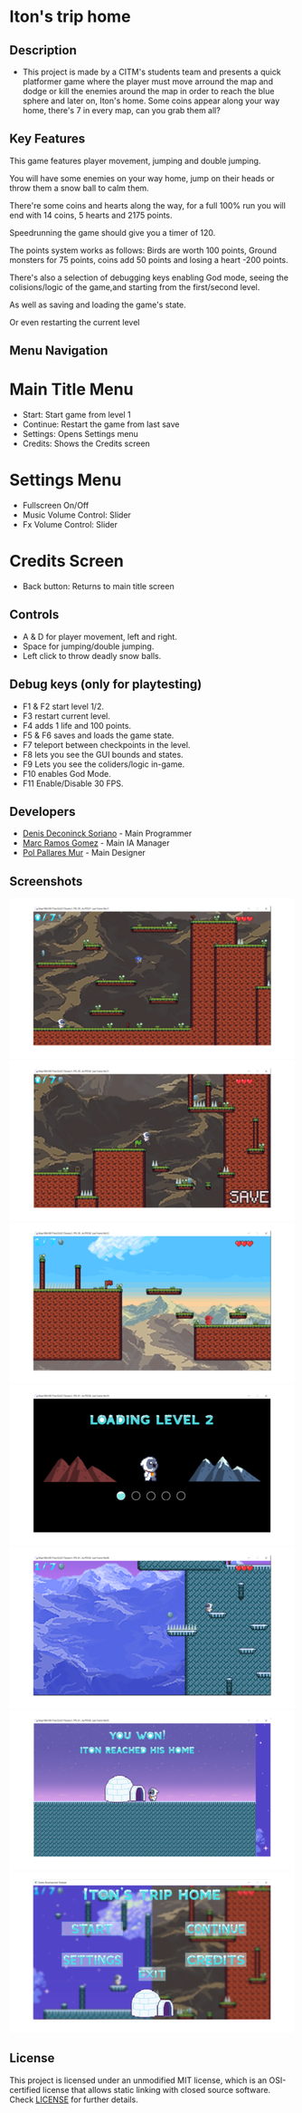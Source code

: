 # Iton's trip home

## Description

 - This project is made by a CITM's students team and presents a quick platformer game where the player must move arround the map and dodge or kill the enemies around the map 
 in order to reach the blue sphere and later on, Iton's home. Some coins appear along your way home, there's 7 in every map, can you grab them all?

## Key Features

   This game features player movement, jumping and double jumping.
 
   You will have some enemies on your way home, jump on their heads or throw them a snow ball to calm them.
   
   There're some coins and hearts along the way, for a full 100% run you will end with 14 coins, 5 hearts and 2175 points.
   
   Speedrunning the game should give you a timer of 120.
   
   The points system works as follows: Birds are worth 100 points, Ground monsters for 75 points, coins add 50 points and losing a heart -200 points.
 
   There's also a selection of debugging keys enabling God mode, seeing the colisions/logic of the game,and starting from the first/second level.
   
   As well as saving and loading the game's state.
   
   Or even restarting the current level
   
   
## Menu Navigation


# Main Title Menu

- Start: Start game from level 1
- Continue: Restart the game from last save
- Settings: Opens Settings menu
- Credits: Shows the Credits screen


# Settings Menu

- Fullscreen On/Off
- Music Volume Control: Slider
- Fx Volume Control: Slider

# Credits Screen

- Back button: Returns to main title screen

## Controls

 - A & D for player movement, left and right.
 - Space for jumping/double jumping.
 - Left click to throw deadly snow balls.
 
 ## Debug keys (only for playtesting)
 
 - F1 & F2 start level 1/2.
 - F3 restart current level.
 - F4 adds 1 life and 100 points.
 - F5 & F6 saves and loads the game state.
 - F7 teleport between checkpoints in the level.
 - F8 lets you see the GUI bounds and states.
 - F9 Lets you see the coliders/logic in-game.
 - F10 enables God Mode.
 - F11 Enable/Disable 30 FPS.
 

## Developers

 - [Denis Deconinck Soriano](https://github.com/Denisdrk6) - Main Programmer
 - [Marc Ramos Gomez](https://github.com/Ramsubito) - Main IA Manager
 - [Pol Pallares Mur](https://github.com/Zeta115) - Main Designer
 
## Screenshots
![Screenshot1](https://github.com/Denisdrk6/PlatformerGame/blob/master/Screenshots/Screenshot1.png)
![Screenshot2](https://github.com/Denisdrk6/PlatformerGame/blob/master/Screenshots/Screenshot2.png)
![Screenshot3](https://github.com/Denisdrk6/PlatformerGame/blob/master/Screenshots/Screenshot3.png)
![Screenshot4](https://github.com/Denisdrk6/PlatformerGame/blob/master/Screenshots/Screenshot4.png)
![Screenshot5](https://github.com/Denisdrk6/PlatformerGame/blob/master/Screenshots/Screenshot5.png)
![Screenshot6](https://github.com/Denisdrk6/PlatformerGame/blob/master/Screenshots/Screenshot6.png)
![Screenshot7](https://github.com/Denisdrk6/PlatformerGame/blob/master/Screenshots/Screenshot7.png)

## License

This project is licensed under an unmodified MIT license, which is an OSI-certified license that allows static linking with closed source software. Check [LICENSE](LICENSE) for further details.
